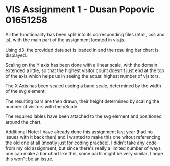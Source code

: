 # VIS Assignment 1 - Dusan Popovic 01651258

All the functionality has been split into its corresponding files (html, css and js), with the main part of the assignment
located in vis.js.

Using d3, the provided data set is loaded in and the resulting bar chart is displayed.

Scaling on the Y axis has been done with a linear scale, with the domain extended a little, so that the highest visitor count doesn't just end at the top of the axis
which helps us in seeing the actual highest number of visitors.

The X Axis has been scaled useing a band scale, determined by the width of the svg element.

The resulting bars are then drawn, their height determined by scaling the number of visitors with the yScale.

The required lables have been attached to the svg element and positioned around the chart.

Additional Note:
I have already done this assignment last year (had no issues with it back then) and I wanted to make this one witout referencing the old one at all (mostly just for coding practice). I didn't take any code from my old assignment, but since there's really a limited number of ways one can make a bar chart like this, some parts might be very similar, I hope this won"t be an issue.
